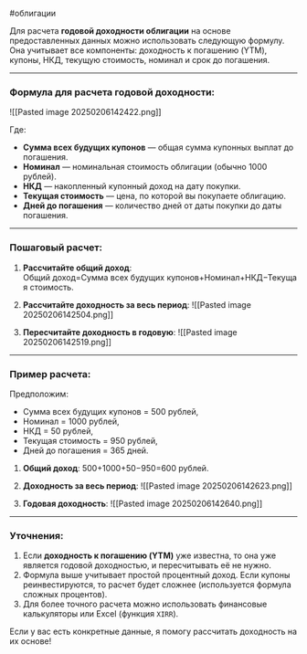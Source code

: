 #облигации

Для расчета **годовой доходности облигации** на основе предоставленных данных можно использовать следующую формулу. Она учитывает все компоненты: доходность к погашению (YTM), купоны, НКД, текущую стоимость, номинал и срок до погашения.

---

### Формула для расчета годовой доходности:
![[Pasted image 20250206142422.png]]

Где:
- **Сумма всех будущих купонов** — общая сумма купонных выплат до погашения.
- **Номинал** — номинальная стоимость облигации (обычно 1000 рублей).
- **НКД** — накопленный купонный доход на дату покупки.
- **Текущая стоимость** — цена, по которой вы покупаете облигацию.
- **Дней до погашения** — количество дней от даты покупки до даты погашения.

---

### Пошаговый расчет:
1. **Рассчитайте общий доход**:
   Общий доход=Сумма всех будущих купонов+Номинал+НКД−Текущая стоимость.

2. **Рассчитайте доходность за весь период**:
   ![[Pasted image 20250206142504.png]]

3. **Пересчитайте доходность в годовую**:
   ![[Pasted image 20250206142519.png]]

---

### Пример расчета:
Предположим:
- Сумма всех будущих купонов = 500 рублей,
- Номинал = 1000 рублей,
- НКД = 50 рублей,
- Текущая стоимость = 950 рублей,
- Дней до погашения = 365 дней.

1. **Общий доход**:
   500+1000+50−950=600 рублей.

2. **Доходность за весь период**:
   ![[Pasted image 20250206142623.png]]

3. **Годовая доходность**:
   ![[Pasted image 20250206142640.png]]

---

### Уточнения:
1. Если **доходность к погашению (YTM)** уже известна, то она уже является годовой доходностью, и пересчитывать её не нужно.
2. Формула выше учитывает простой процентный доход. Если купоны реинвестируются, то расчет будет сложнее (используется формула сложных процентов).
3. Для более точного расчета можно использовать финансовые калькуляторы или Excel (функция `XIRR`).

Если у вас есть конкретные данные, я помогу рассчитать доходность на их основе!